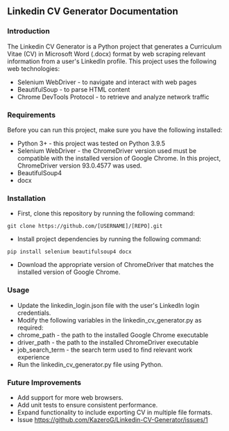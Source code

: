 ## Linkedin CV Generator Documentation

### Introduction
The Linkedin CV Generator is a Python project that generates a Curriculum Vitae (CV) in Microsoft Word (.docx) format by web scraping relevant information from a user's LinkedIn profile. This project uses the following web technologies:

* Selenium WebDriver - to navigate and interact with web pages
* BeautifulSoup - to parse HTML content
* Chrome DevTools Protocol - to retrieve and analyze network traffic

### Requirements
Before you can run this project, make sure you have the following installed:

* Python 3+ - this project was tested on Python 3.9.5
* Selenium WebDriver - the ChromeDriver version used must be compatible with the installed version of Google Chrome. In this project, ChromeDriver version 93.0.4577 was used.
* BeautifulSoup4
* docx

### Installation
- First, clone this repository by running the following command:

`git clone https://github.com/[USERNAME]/[REPO].git`

- Install project dependencies by running the following command:

`pip install selenium beautifulsoup4 docx`

- Download the appropriate version of ChromeDriver that matches the installed version of Google Chrome.

### Usage
* Update the linkedin_login.json file with the user's LinkedIn login credentials.
* Modify the following variables in the linkedin_cv_generator.py as required:
* chrome_path - the path to the installed Google Chrome executable
* driver_path - the path to the installed ChromeDriver executable
* job_search_term - the search term used to find relevant work experience
* Run the linkedin_cv_generator.py file using Python.

### Future Improvements
* Add support for more web browsers.
* Add unit tests to ensure consistent performance.
* Expand functionality to include exporting CV in multiple file formats.
* Issue https://github.com/KazeroG/Linkedin-CV-Generator/issues/1
